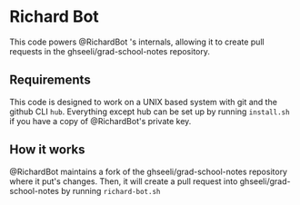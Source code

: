 # Richard Bot

This code powers @RichardBot 's internals, allowing it to create pull requests in the ghseeli/grad-school-notes repository.

## Requirements

This code is designed to work on a UNIX based system with git and the github CLI `hub`. Everything except hub can be set up by running `install.sh` if you have a copy of @RichardBot's private key.

## How it works

@RichardBot maintains a fork of the ghseeli/grad-school-notes repository where it put's changes. Then, it will create a pull request into ghseeli/grad-school-notes by running `richard-bot.sh`